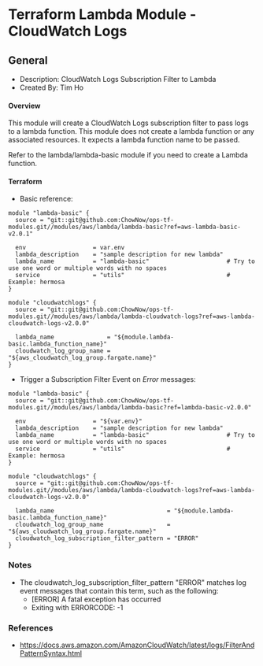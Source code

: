 # Terraform Lambda Module - CloudWatch Logs


## General

* Description: CloudWatch Logs Subscription Filter to Lambda
* Created By: Tim Ho

#### Overview

This module will create a CloudWatch Logs subscription filter to pass logs to a lambda function.
This module does not create a lambda function or any associated resources.
It expects a lambda function name to be passed.

Refer to the lambda/lambda-basic module if you need to create a Lambda function.

#### Terraform

* Basic reference:

```
module "lambda-basic" {
  source = "git::git@github.com:ChowNow/ops-tf-modules.git//modules/aws/lambda/lambda-basic?ref=aws-lambda-basic-v2.0.1"

  env                   = var.env
  lambda_description    = "sample description for new lambda"
  lambda_name           = "lambda-basic"                      # Try to use one word or multiple words with no spaces
  service               = "utils"                             # Example: hermosa
}

module "cloudwatchlogs" {
  source = "git::git@github.com:ChowNow/ops-tf-modules.git//modules/aws/lambda/lambda-cloudwatch-logs?ref=aws-lambda-cloudwatch-logs-v2.0.0"

  lambda_name               = "${module.lambda-basic.lambda_function_name}"
  cloudwatch_log_group_name = "${aws_cloudwatch_log_group.fargate.name}"
}
```

* Trigger a Subscription Filter Event on _Error_ messages:

```
module "lambda-basic" {
  source = "git::git@github.com:ChowNow/ops-tf-modules.git//modules/aws/lambda/lambda-basic?ref=lambda-basic-v2.0.0"

  env                   = "${var.env}"
  lambda_description    = "sample description for new lambda"
  lambda_name           = "lambda-basic"                      # Try to use one word or multiple words with no spaces
  service               = "utils"                             # Example: hermosa
}

module "cloudwatchlogs" {
  source = "git::git@github.com:ChowNow/ops-tf-modules.git//modules/aws/lambda/lambda-cloudwatch-logs?ref=aws-lambda-cloudwatch-logs-v2.0.0"

  lambda_name                                = "${module.lambda-basic.lambda_function_name}"
  cloudwatch_log_group_name                  = "${aws_cloudwatch_log_group.fargate.name}"
  cloudwatch_log_subscription_filter_pattern = "ERROR"
}
```

### Notes
* The cloudwatch_log_subscription_filter_pattern "ERROR" matches log event messages that contain this term, such as the following:
    * [ERROR] A fatal exception has occurred
    * Exiting with ERRORCODE: -1



### References
* https://docs.aws.amazon.com/AmazonCloudWatch/latest/logs/FilterAndPatternSyntax.html
